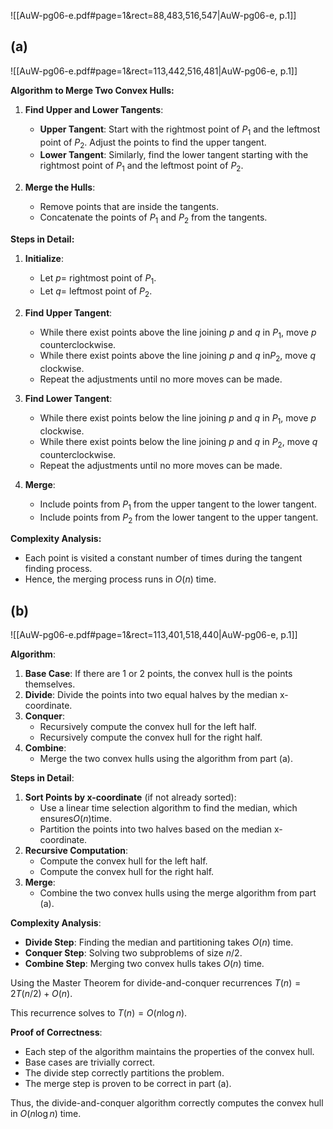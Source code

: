 

![[AuW-pg06-e.pdf#page=1&rect=88,483,516,547|AuW-pg06-e, p.1]]



<div class="page-break" style="page-break-before: always;"></div>

## (a)
![[AuW-pg06-e.pdf#page=1&rect=113,442,516,481|AuW-pg06-e, p.1]]

**Algorithm to Merge Two Convex Hulls:**
1. **Find Upper and Lower Tangents**:
   - **Upper Tangent**: Start with the rightmost point of $P_1$ and the leftmost point of $P_2$. Adjust the points to find the upper tangent.
   - **Lower Tangent**: Similarly, find the lower tangent starting with the rightmost point of $P_1$ and the leftmost point of $P_2$.

2. **Merge the Hulls**:
   - Remove points that are inside the tangents.
   - Concatenate the points of $P_1$ and $P_2$ from the tangents.

**Steps in Detail:**
1. **Initialize**:
   - Let $p =$ rightmost point of $P_1$.
   - Let $q =$ leftmost point of $P_2$.

2. **Find Upper Tangent**:
   - While there exist points above the line joining $p$ and $q$ in $P_1$, move $p$ counterclockwise.
   - While there exist points above the line joining $p$ and $q$ in$P_2$, move $q$ clockwise.
   - Repeat the adjustments until no more moves can be made.

3. **Find Lower Tangent**:
   - While there exist points below the line joining $p$ and $q$ in $P_1$, move $p$ clockwise.
   - While there exist points below the line joining $p$ and $q$ in $P_2$, move $q$ counterclockwise.
   - Repeat the adjustments until no more moves can be made.

4. **Merge**:
   - Include points from $P_1$ from the upper tangent to the lower tangent.
   - Include points from $P_2$ from the lower tangent to the upper tangent.

**Complexity Analysis:**
- Each point is visited a constant number of times during the tangent finding process.
- Hence, the merging process runs in $O(n)$ time.



<div class="page-break" style="page-break-before: always;"></div>

## (b)
![[AuW-pg06-e.pdf#page=1&rect=113,401,518,440|AuW-pg06-e, p.1]]

**Algorithm**:
1. **Base Case**: If there are 1 or 2 points, the convex hull is the points themselves.
2. **Divide**: Divide the points into two equal halves by the median x-coordinate.
3. **Conquer**:
   - Recursively compute the convex hull for the left half.
   - Recursively compute the convex hull for the right half.
4. **Combine**:
   - Merge the two convex hulls using the algorithm from part (a).

**Steps in Detail**:
1. **Sort Points by x-coordinate** (if not already sorted):
   - Use a linear time selection algorithm to find the median, which ensures$O(n)$time.
   - Partition the points into two halves based on the median x-coordinate.
2. **Recursive Computation**:
   - Compute the convex hull for the left half.
   - Compute the convex hull for the right half.
3. **Merge**:
   - Combine the two convex hulls using the merge algorithm from part (a).

**Complexity Analysis**:
- **Divide Step**: Finding the median and partitioning takes $O(n)$ time.
- **Conquer Step**: Solving two subproblems of size $n/2$.
- **Combine Step**: Merging two convex hulls takes $O(n)$ time.

Using the Master Theorem for divide-and-conquer recurrences $T(n) = 2T(n/2) + O(n)$.

This recurrence solves to $T(n) = O(n \log n)$.

**Proof of Correctness**:
- Each step of the algorithm maintains the properties of the convex hull.
- Base cases are trivially correct.
- The divide step correctly partitions the problem.
- The merge step is proven to be correct in part (a).

Thus, the divide-and-conquer algorithm correctly computes the convex hull in $O(n \log n)$ time.
